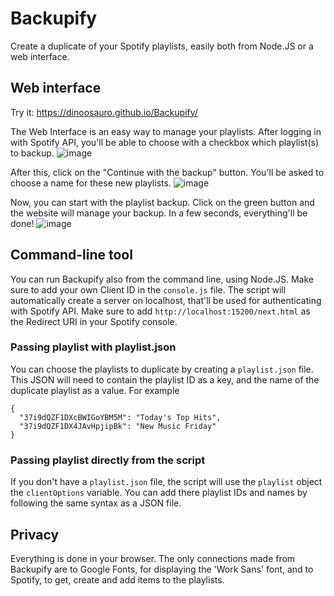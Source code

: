 # Backupify
Create a duplicate of your Spotify playlists, easily both from Node.JS or a web interface.
## Web interface

Try it: https://dinoosauro.github.io/Backupify/

The Web Interface is an easy way to manage your playlists. After logging in with Spotify API, you'll be able to choose with a checkbox which playlist(s) to backup.
![image](https://github.com/Dinoosauro/Backupify/assets/80783030/2cdf7a08-cfc5-4eac-b09f-b6a220480369)

After this, click on the "Continue with the backup" button. You'll be asked to choose a name for these new playlists.
![image](https://github.com/Dinoosauro/Backupify/assets/80783030/9884954a-495f-47c7-b999-e84b90969e12)

Now, you can start with the playlist backup. Click on the green button and the website will manage your backup. In a few seconds, everything'll be done!
![image](https://github.com/Dinoosauro/Backupify/assets/80783030/f66efa73-bf27-4b65-9805-5b585af09b10)

## Command-line tool
You can run Backupify also from the command line, using Node.JS. Make sure to add your own Client ID in the ```console.js``` file. The script will automatically create a server on localhost, that'll be used for authenticating with Spotify API. Make sure to add ```http://localhost:15200/next.html``` as the Redirect URI in your Spotify console.
### Passing playlist with playlist.json
You can choose the playlists to duplicate by creating a ```playlist.json``` file. This JSON will need to contain the playlist ID as a key, and the name of the duplicate playlist as a value. For example
```
{
  "37i9dQZF1DXcBWIGoYBM5M": "Today's Top Hits",
  "37i9dQZF1DX4JAvHpjipBk": "New Music Friday"
}
```
### Passing playlist directly from the script
If you don't have a ```playlist.json``` file, the script will use the ```playlist``` object the ```clientOptions``` variable. You can add there playlist IDs and names by following the same syntax as a JSON file.

## Privacy
Everything is done in your browser. The only connections made from Backupify are to Google Fonts, for displaying the 'Work Sans' font, and to Spotify, to get, create and add items to the playlists. 

